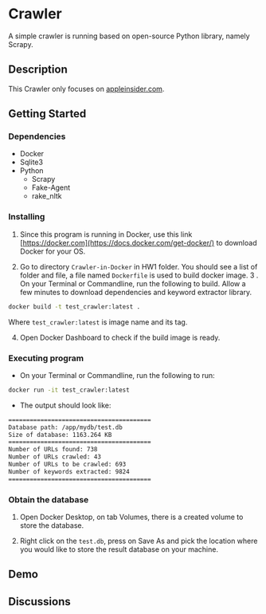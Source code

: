 # Crawler

A simple crawler is running based on open-source Python library, namely Scrapy.

## Description

This Crawler only focuses on [appleinsider.com](https://appleinsider.com).

## Getting Started

### Dependencies

- Docker
- Sqlite3
- Python
  - Scrapy
  - Fake-Agent
  - rake_nltk

### Installing

1. Since this program is running in Docker, use this link [https://docker.com](https://docs.docker.com/get-docker/) to download Docker for your OS.

2. Go to directory `Crawler-in-Docker` in HW1 folder. You should see a list of folder and file, a file named `Dockerfile` is used to build docker image.
   3
   . On your Terminal or Commandline, run the following to build. Allow a few minutes to download dependencies and keyword extractor library.

```bash
docker build -t test_crawler:latest .
```

Where `test_crawler:latest` is image name and its tag.

4. Open Docker Dashboard to check if the build image is ready.

### Executing program

- On your Terminal or Commandline, run the following to run:

```bash
docker run -it test_crawler:latest
```

- The output should look like:

```bash
========================================
Database path: /app/mydb/test.db
Size of database: 1163.264 KB
========================================
Number of URLs found: 738
Number of URLs crawled: 43
Number of URLs to be crawled: 693
Number of keywords extracted: 9824
========================================
```

### Obtain the database

1. Open Docker Desktop, on tab Volumes, there is a created volume to store the database.

2. Right click on the `test.db`, press on Save As and pick the location where you would like to store the result database on your machine.

## Demo

## Discussions
